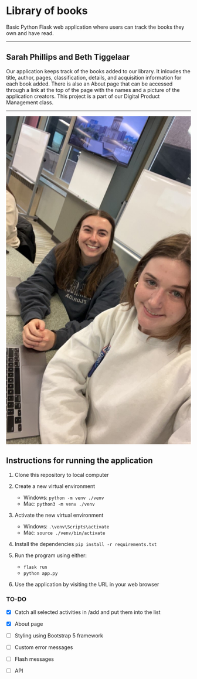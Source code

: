 # Library of books

Basic Python Flask web application where users can track the books they own and have read. 

---

## Sarah Phillips and Beth Tiggelaar

Our application keeps track of the books added to our library. It inlcudes the title, author, pages, classification, details, and acquisition information for each book added. There is also an About page that can be accessed through a link at the top of the page with the names and a picture of the application creators. This project is a part of our Digital Product Management class. 

---

![creators photo](pythonflaskphoto.jpg "Creators")

## Instructions for running the application

1. Clone this repository to local computer

2. Create a new virtual environment

   - Windows: `python -m venv ./venv`
   - Mac: `python3 -m venv ./venv`

3. Activate the new virtual environment

   - Windows: `.\venv\Scripts\activate`
   - Mac: `source ./venv/bin/activate`

4. Install the dependencies `pip install -r requirements.txt`

5. Run the program using either:

   - `flask run`
   - `python app.py`

6. Use the application by visiting the URL in your web browser


### TO-DO

- [x] Catch all selected activities in /add and put them into the list
- [x] About page
- [ ] Styling using Bootstrap 5 framework
- [ ] Custom error messages
- [ ] Flash messages
- [ ] API



